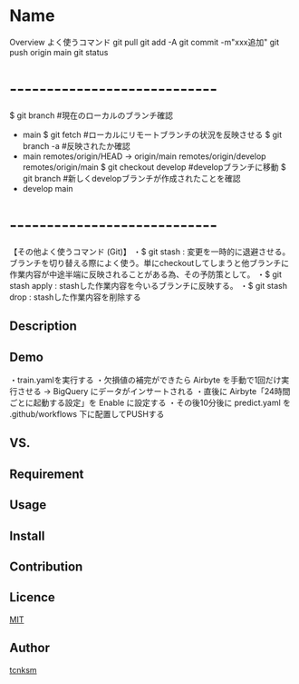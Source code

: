 Name
====

Overview
よく使うコマンド
git pull
git add -A
git commit -m"xxx追加"
git push origin main
git status
# ----------------------------
$ git branch #現在のローカルのブランチ確認
* main
$ git fetch #ローカルにリモートブランチの状況を反映させる
$ git branch -a #反映されたか確認
* main
  remotes/origin/HEAD -> origin/main
  remotes/origin/develop
  remotes/origin/main
$ git checkout develop #developブランチに移動
$ git branch #新しくdevelopブランチが作成されたことを確認
* develop
  main
# ----------------------------
【その他よく使うコマンド (Git)】
・$ git stash : 変更を一時的に退避させる。
ブランチを切り替える際によく使う。単にcheckoutしてしまうと他ブランチに作業内容が中途半端に反映されることがある為、その予防策として。
・$ git stash apply : stashした作業内容を今いるブランチに反映する。
・$ git stash drop : stashした作業内容を削除する

## Description

## Demo
・train.yamlを実行する
・欠損値の補完ができたら Airbyte を手動で1回だけ実行させる → BigQuery にデータがインサートされる
・直後に Airbyte「24時間ごとに起動する設定」を Enable に設定する
・その後10分後に predict.yaml を .github/workflows 下に配置してPUSHする

## VS.

## Requirement

## Usage

## Install

## Contribution

## Licence

[MIT](https://github.com/tcnksm/tool/blob/master/LICENCE)

## Author

[tcnksm](https://github.com/tcnksm)
